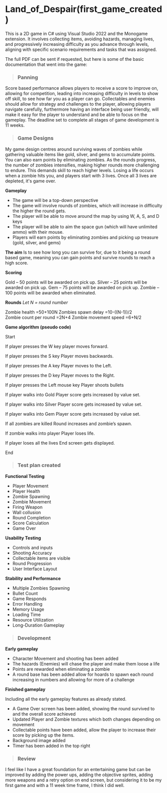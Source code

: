# Land_of_Despair(first_game_created)
This is a 2D game in C# using Visual Studio 2022 and the Monogame extension. It involves collecting items, avoiding hazards, managing lives, and progressively increasing difficulty as you advance through levels, aligning with specific scenario requirements and tasks that was assigned.

The full PDF can be sent if requested, but here is some of the basic documentation that went into the game:
> ### Panning

Score based performance allows players to receive a score to improve on, allowing for competition, leading into increasing difficulty in levels to show off skill, to see how far you as a player can go. Collectables and enemies should allow for strategy and challenges to the player, allowing players navigate carefully, furthermore having an interface being user friendly, will make it easy for the player to understand and be able to focus on the gameplay. The deadline set to complete all stages of game development is 11 weeks.


> ### Game Designs

My game design centres around surviving waves of zombies while gathering valuable items like gold, silver, and gems to accumulate points. You can also earn points by eliminating zombies. As the rounds progress, the number of zombies intensifies, making higher rounds more challenging to endure. This demands skill to reach higher levels. Losing a life occurs when a zombie hits you, and players start with 3 lives. Once all 3 lives are depleted, it's game over. 

**Gameplay**
- The game will be a top-down perspective
- The game will involve rounds of zombies, which will increase in difficulty the higher the round gets.
- The player will be able to move around the map by using W, A, S, and D keys
- The player will be able to aim the space gun (which will have unlimited ammo) with their mouse.
- Players will earn points by eliminating zombies and picking up treasure (gold, silver, and gems)    


**The aim**
Is to see how long you can survive for, due to it being a round based game, meaning you can gain points and survive rounds to reach a high score.


**Scoring**

Gold – 50 points will be awarded on pick up. 
Silver – 25 points will be awarded on pick up.
Gem – 75 points will be awarded on pick up. 
Zombie – 100 points will be awarded when eliminated.


**Rounds**
_Let N = round number_

Zombie health =50+100N
Zombies spawn delay =10-((N-1))/2  
Zombie count per round =2N+4
Zombie movement speed =6+N/2


**Game algorithm (pseudo code)**

Start

If player presses the W key
player moves forward. 

If player presses the S key
Player moves backwards.

If player presses the A key 
Player moves to the Left.

If player presses the D key
Player moves to the Right. 

If player presses the Left mouse key
Player shoots bullets 

If player walks into Gold
Player score gets increased by value set.

If player walks into Silver
Player score gets increased by value set.

If player walks into Gem 
Player score gets increased by value set.

If all zombies are killed
Round increases and zombie’s spawn.

If zombie walks into player 
Player loses life.

If player loses all the lives
End screen gets displayed. 

End


> ### Test plan created

**Functional Testing**
- Player Movement
- Player Health
- Zombie Spawning
- Zombie Movement
- Firing Weapon
- Wall collusion
- Round Completion
- Score Calculation
- Game Over

**Usability Testing**
- Controls and inputs
- Shooting Accuracy
- Collectable items are visible
- Round Progression
- User Interface Layout

**Stability and Performance**
- Multiple Zombies Spawning
- Bullet Count
- Game Responds
- Error Handling
- Memory Usage
- Loading Time
- Resource Utilization
- Long-Duration Gameplay


> ### Development

**Early gameplay** 

- Character Movement and shooting has been added
- The hazards (Enemies) will chase the player and make them loose a life 
- Points are rewarded when eliminating a zombie
- A round base has been added allow for hoards to spawn each round increasing in numbers and allowing for more of a challenge

**Finished gameplay**

Including all the early gameplay features as already stated.
- A Game Over screen has been added, showing the round survived to and the overall score achieved 
- Updated Player and Zombie textures which both changes depending on movement 
- Collectable points have been added, allow the player to increase their score by picking up the items.
- Background image added
- Timer has been added in the top right


> ### Review

I feel like I have a great foundation for an entertaining game but can be improved by adding the power ups, adding the objective sprites, adding more weapons and a retry option on end screen, but considering it to be my first game and with a 11 week time frame, I think I did well.
